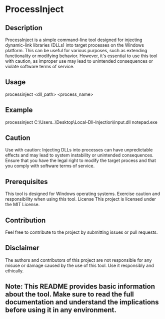 # ProcessInject

## Description

ProcessInject is a simple command-line tool designed for injecting dynamic-link libraries (DLLs) into target processes on the Windows platform. This can be useful for various purposes, such as extending functionality or modifying behavior. However, it's essential to use this tool with caution, as improper use may lead to unintended consequences or violate software terms of service.

## Usage


processinject <dll_path> <process_name>

## Example

processinject C:\Users\..\Desktop\Local-Dll-Injection\input.dll notepad.exe

## Caution

Use with caution: Injecting DLLs into processes can have unpredictable effects and may lead to system instability or unintended consequences. Ensure that you have the legal right to modify the target process and that you comply with software terms of service.

## Prerequisites

This tool is designed for Windows operating systems.
Exercise caution and responsibility when using this tool.
License
This project is licensed under the MIT License.

## Contribution

Feel free to contribute to the project by submitting issues or pull requests.

## Disclaimer

The authors and contributors of this project are not responsible for any misuse or damage caused by the use of this tool. Use it responsibly and ethically.

## Note: This README provides basic information about the tool. Make sure to read the full documentation and understand the implications before using it in any environment.
